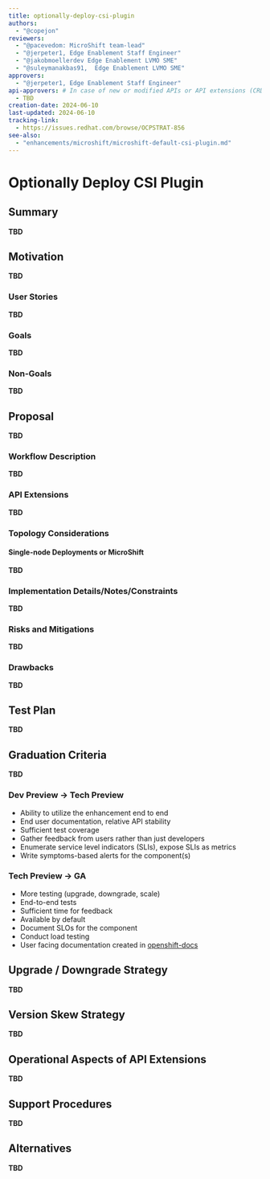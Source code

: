 ```yaml
---
title: optionally-deploy-csi-plugin
authors:
  - "@copejon"
reviewers:
  - "@pacevedom: MicroShift team-lead"
  - "@jerpeter1, Edge Enablement Staff Engineer"
  - "@jakobmoellerdev Edge Enablement LVMO SME"
  - "@suleymanakbas91,  Edge Enablement LVMO SME"
approvers:
  - "@jerpeter1, Edge Enablement Staff Engineer"
api-approvers: # In case of new or modified APIs or API extensions (CRDs, aggregated apiservers, webhooks, finalizers). If there is no API change, use "None"
  - TBD
creation-date: 2024-06-10
last-updated: 2024-06-10
tracking-link:
  - https://issues.redhat.com/browse/OCPSTRAT-856
see-also:
  - "enhancements/microshift/microshift-default-csi-plugin.md"
---
```

# Optionally Deploy CSI Plugin

## Summary

**TBD**

## Motivation

**TBD**

### User Stories

**TBD**

### Goals

**TBD**

### Non-Goals

**TBD**

## Proposal

**TBD**

### Workflow Description

**TBD**

### API Extensions

**TBD**

### Topology Considerations

#### Single-node Deployments or MicroShift

**TBD**

### Implementation Details/Notes/Constraints

**TBD**

### Risks and Mitigations

**TBD**

### Drawbacks

**TBD**

## Test Plan

**TBD**

## Graduation Criteria

**TBD**

### Dev Preview -> Tech Preview

- Ability to utilize the enhancement end to end
- End user documentation, relative API stability
- Sufficient test coverage
- Gather feedback from users rather than just developers
- Enumerate service level indicators (SLIs), expose SLIs as metrics
- Write symptoms-based alerts for the component(s)

### Tech Preview -> GA

- More testing (upgrade, downgrade, scale)
- End-to-end tests
- Sufficient time for feedback
- Available by default
- Document SLOs for the component
- Conduct load testing
- User facing documentation created in [openshift-docs](https://github.com/openshift/openshift-docs/)

## Upgrade / Downgrade Strategy

**TBD**

## Version Skew Strategy

**TBD**

## Operational Aspects of API Extensions

**TBD**

## Support Procedures

**TBD**

## Alternatives

**TBD**